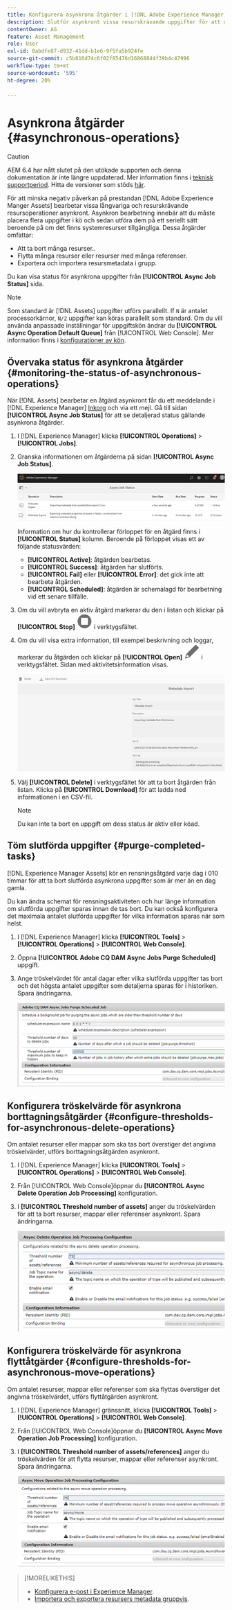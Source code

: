 ```yaml
---
title: Konfigurera asynkrona åtgärder i [!DNL Adobe Experience Manager].
description: Slutför asynkront vissa resurskrävande uppgifter för att optimera prestandan i [!DNL Experience Manager Assets].
contentOwner: AG
feature: Asset Management
role: User
exl-id: 0abdfe87-d932-41dd-b1e6-9f5fa5b924fe
source-git-commit: c5b816d74c6f02f85476d16868844f39b4c47996
workflow-type: tm+mt
source-wordcount: '595'
ht-degree: 20%

---
```


# Asynkrona åtgärder {#asynchronous-operations}

>[!CAUTION]
>
>AEM 6.4 har nått slutet på den utökade supporten och denna dokumentation är inte längre uppdaterad. Mer information finns i [teknisk supportperiod](https://helpx.adobe.com/support/programs/eol-matrix.html). Hitta de versioner som stöds [här](https://experienceleague.adobe.com/docs/).

För att minska negativ påverkan på prestandan [!DNL Adobe Experience Manger Assets] bearbetar vissa långvariga och resurskrävande resursoperationer asynkront. Asynkron bearbetning innebär att du måste placera flera uppgifter i kö och sedan utföra dem på ett seriellt sätt beroende på om det finns systemresurser tillgängliga. Dessa åtgärder omfattar:

* Att ta bort många resurser..
* Flytta många resurser eller resurser med många referenser.
* Exportera och importera resursmetadata i grupp.

Du kan visa status för asynkrona uppgifter från **[!UICONTROL Async Job Status]** sida.

>[!NOTE]
>
>Som standard är [!DNL Assets] uppgifter utförs parallellt. If `N` är antalet processorkärnor, `N/2` uppgifter kan köras parallellt som standard. Om du vill använda anpassade inställningar för uppgiftskön ändrar du **[!UICONTROL Async Operation Default Queue]** från [!UICONTROL Web Console]. Mer information finns i [konfigurationer av kön](https://sling.apache.org/documentation/bundles/apache-sling-eventing-and-job-handling.html#queue-configurations).

## Övervaka status för asynkrona åtgärder {#monitoring-the-status-of-asynchronous-operations}

När [!DNL Assets] bearbetar en åtgärd asynkront får du ett meddelande i [!DNL Experience Manager] [Inkorg](/help/sites-authoring/inbox.md) och via ett mejl. Gå till sidan **[!UICONTROL Async Job Status]** för att se detaljerad status gällande asynkrona åtgärder.

1. I [!DNL Experience Manager] klicka **[!UICONTROL Operations]** > **[!UICONTROL Jobs]**.

1. Granska informationen om åtgärderna på sidan **[!UICONTROL Async Job Status]**.

   ![Status och information om asynkrona åtgärder](assets/job_status.png)

   Information om hur du kontrollerar förloppet för en åtgärd finns i **[!UICONTROL Status]** kolumn. Beroende på förloppet visas ett av följande statusvärden:

   * **[!UICONTROL Active]**: åtgärden bearbetas.
   * **[!UICONTROL Success]**: åtgärden har slutförts.
   * **[!UICONTROL Fail]** eller **[!UICONTROL Error]**: det gick inte att bearbeta åtgärden.
   * **[!UICONTROL Scheduled]**: åtgärden är schemalagd för bearbetning vid ett senare tillfälle.

1. Om du vill avbryta en aktiv åtgärd markerar du den i listan och klickar på **[!UICONTROL Stop]** ![stoppikon](assets/do-not-localize/stop_icon.svg) i verktygsfältet.

1. Om du vill visa extra information, till exempel beskrivning och loggar, markerar du åtgärden och klickar på **[!UICONTROL Open]** ![open_icon](assets/do-not-localize/edit_icon.svg) i verktygsfältet. Sidan med aktivitetsinformation visas.

   ![Information om en metadataimportaktivitet](assets/job_details.png)

1. Välj **[!UICONTROL Delete]** i verktygsfältet för att ta bort åtgärden från listan. Klicka på **[!UICONTROL Download]** för att ladda ned informationen i en CSV-fil.

   >[!NOTE]
   >
   >Du kan inte ta bort en uppgift om dess status är aktiv eller köad.

## Töm slutförda uppgifter {#purge-completed-tasks}

[!DNL Experience Manager Assets] kör en rensningsåtgärd varje dag i 010 timmar för att ta bort slutförda asynkrona uppgifter som är mer än en dag gamla.

<!-- TBD: Find out from the engineering team and mention the time zone of this 1:00 am task.
-->

Du kan ändra schemat för rensningsaktiviteten och hur länge information om slutförda uppgifter sparas innan de tas bort. Du kan också konfigurera det maximala antalet slutförda uppgifter för vilka information sparas när som helst.

1. I [!DNL Experience Manager] klicka **[!UICONTROL Tools]** > **[!UICONTROL Operations]** > **[!UICONTROL Web Console]**.
1. Öppna **[!UICONTROL Adobe CQ DAM Async Jobs Purge Scheduled]** uppgift.
1. Ange tröskelvärdet för antal dagar efter vilka slutförda uppgifter tas bort och det högsta antalet uppgifter som detaljerna sparas för i historiken. Spara ändringarna.

   ![Konfiguration som schemalägger rensning av asynkrona uppgifter](assets/purge_job.png)

## Konfigurera tröskelvärde för asynkrona borttagningsåtgärder {#configure-thresholds-for-asynchronous-delete-operations}

Om antalet resurser eller mappar som ska tas bort överstiger det angivna tröskelvärdet, utförs borttagningsåtgärden asynkront.

1. I [!DNL Experience Manager] klicka **[!UICONTROL Tools]** > **[!UICONTROL Operations]** > **[!UICONTROL Web Console]**.
1. Från [!UICONTROL Web Console]öppnar du **[!UICONTROL Async Delete Operation Job Processing]** konfiguration.
1. I **[!UICONTROL Threshold number of assets]** anger du tröskelvärden för att ta bort resurser, mappar eller referenser asynkront. Spara ändringarna.

   ![Ange tröskelgräns för när resurser ska tas bort för aktiviteten](assets/delete_threshold.png)

## Konfigurera tröskelvärde för asynkrona flyttåtgärder {#configure-thresholds-for-asynchronous-move-operations}

Om antalet resurser, mappar eller referenser som ska flyttas överstiger det angivna tröskelvärdet, utförs flyttåtgärden asynkront.

1. I [!DNL Experience Manager] gränssnitt, klicka **[!UICONTROL Tools]** > **[!UICONTROL Operations]** > **[!UICONTROL Web Console]**.
1. Från [!UICONTROL Web Console]öppnar du **[!UICONTROL Async Move Operation Job Processing]** konfiguration.
1. I **[!UICONTROL Threshold number of assets/references]** anger du tröskelvärden för att flytta resurser, mappar eller referenser asynkront. Spara ändringarna.

   ![Ange tröskelgräns för när resurser ska flyttas för aktiviteten](assets/move_threshold.png)

>[!MORELIKETHIS]
>
>* [Konfigurera e-post i Experience Manager](/help/sites-administering/notification.md).
>* [Importera och exportera resursers metadata gruppvis](/help/assets/metadata-import-export.md).

